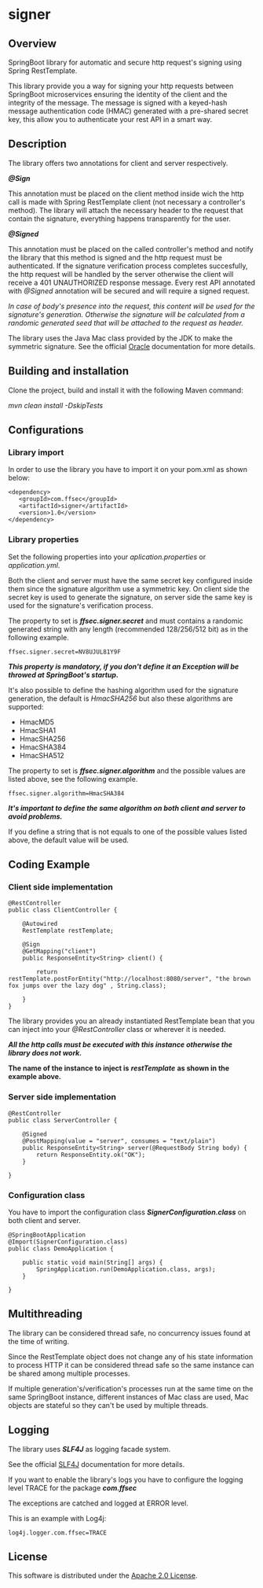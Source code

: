 # signer

## Overview

SpringBoot library for automatic and secure http request's signing using Spring RestTemplate.

This library provide you a way for signing your http requests between SpringBoot microservices ensuring the identity of the client and the integrity of the message.
The message is signed with a keyed-hash message authentication code (HMAC) generated with a pre-shared secret key, this allow you to authenticate your rest API in a smart way.


## Description

The library offers two annotations for client and server respectively.

***@Sign***

This annotation must be placed on the client method inside wich the http call is made with Spring RestTemplate client (not necessary a controller's method).
The library will attach the necessary header to the request that contain the signature, everything happens transparently for the user.

***@Signed***

This annotation must be placed on the called controller's method and notify the library that this method is signed and the http request must be authenticated.
If the signature verification process completes succesfully, the http request will be handled by the server otherwise the client will receive a 401 UNAUTHORIZED response message.
Every rest API annotated with *@Signed* annotation will be secured and will require a signed request. 

*In case of body's presence into the request, this content will be used for the signature's generation. Otherwise the signature will be calculated from a randomic generated seed that will be attached to the request as header.*

The library uses the Java Mac class provided by the JDK to make the symmetric signature.
See the official [Oracle](https://docs.oracle.com/javase/7/docs/api/javax/crypto/Mac.html) documentation for more details.


## Building and installation

Clone the project, build and install it with the following Maven command:

*mvn clean install -DskipTests*



## Configurations

### Library import

In order to use the library you have to import it on your pom.xml as shown below:

```
<dependency>
   <groupId>com.ffsec</groupId>
   <artifactId>signer</artifactId>
   <version>1.0</version>
</dependency>
```

### Library properties

Set the following properties into your *aplication.properties* or *application.yml*.

Both the client and server must have the same secret key configured inside them since the signature algorithm use a symmetric key.
On client side the secret key is used to generate the signature, on server side the same key is used for the signature's verification process.

The property to set is ***ffsec.signer.secret*** and must contains a randomic generated string with any length (recommended 128/256/512 bit) as in the following example.

```
ffsec.signer.secret=NV8UJUL81Y9F
```

***This property is mandatory, if you don't define it an Exception will be throwed at SpringBoot's startup.***

It's also possible to define the hashing algorithm used for the signature generation, the default is *HmacSHA256* but also these algorithms are supported:

- HmacMD5
- HmacSHA1
- HmacSHA256
- HmacSHA384
- HmacSHA512

The property to set is ***ffsec.signer.algorithm*** and the possible values are listed above, see the following example.

```
ffsec.signer.algorithm=HmacSHA384
```

***It's important to define the same algorithm on both client and server to avoid problems.***

If you define a string that is not equals to one of the possible values listed above, the default value will be used.


## Coding Example


### Client side implementation

```
@RestController
public class ClientController {

    @Autowired
    RestTemplate restTemplate;

    @Sign
    @GetMapping("client")
    public ResponseEntity<String> client() {

        return restTemplate.postForEntity("http://localhost:8080/server", "the brown fox jumps over the lazy dog" , String.class);

    }
}
```

The library provides you an already instantiated RestTemplate bean that you can inject into your *@RestController* class or wherever it is needed.

***All the http calls must be executed with this instance otherwise the library does not work.***

**The name of the instance to inject is** ***restTemplate*** **as shown in the example above.**


### Server side implementation

```
@RestController
public class ServerController {

    @Signed
    @PostMapping(value = "server", consumes = "text/plain")
    public ResponseEntity<String> server(@RequestBody String body) {
        return ResponseEntity.ok("OK");
    }
    
}
```

### Configuration class 

You have to import the configuration class ***SignerConfiguration.class*** on both client and server.

```
@SpringBootApplication
@Import(SignerConfiguration.class)
public class DemoApplication {

    public static void main(String[] args) {
        SpringApplication.run(DemoApplication.class, args);
    }

}
```


## Multithreading

The library can be considered thread safe, no concurrency issues found at the time of writing.

Since the RestTemplate object does not change any of his state information to process HTTP it can be considered thread safe so the same instance can be shared among multiple processes.

If multiple generation's/verification's processes run at the same time on the same SpringBoot instance, different instances of Mac class are used, Mac objects are stateful so they can't be used by multiple threads.


## Logging

The library uses ***SLF4J*** as logging facade system.

See the official [SLF4J](http://www.slf4j.org/docs.html) documentation for more details.

If you want to enable the library's logs you have to configure the logging level TRACE for the package ***com.ffsec***

The exceptions are catched and logged at ERROR level.

This is an example with Log4j:

```
log4j.logger.com.ffsec=TRACE
```

## License

This software is distributed under the [Apache 2.0 License](https://www.apache.org/licenses/LICENSE-2.0).
